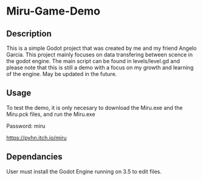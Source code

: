 # Miru-Game-Demo

## Description

This is a simple Godot project that was created by me and my friend Angelo Garcia. This project mainly focuses on data transfering between scence in the godot engine. The main script can be found in levels/level.gd and please note that this is still a demo with a focus on my growth and learning of the engine. May be updated in the future.

## Usage

To test the demo, it is only necesary to download the Miru.exe and the Miru.pck files, and run the Miru.exe

Password: miru

https://pyhn.itch.io/miru

## Dependancies

User must install the Godot Engine running on 3.5 to edit files.
